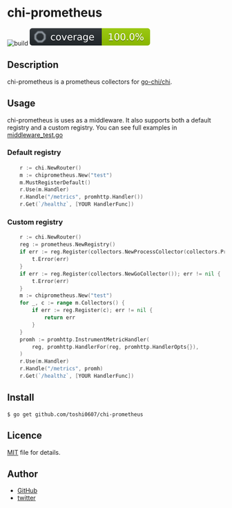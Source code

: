 # chi-prometheus
![build](https://github.com/toshi0607/chi-prometheus/actions/workflows/test.yml/badge.svg) ![coverage](coverage.svg)

## Description

chi-prometheus is a prometheus collectors for [go-chi/chi](https://github.com/go-chi/chi).

## Usage

chi-prometheus is uses as a middleware. It also supports both a default registry and a custom registry. You can see full examples in [middleware_test.go](middleware_test.go)

### Default registry

```go
    r := chi.NewRouter()
    m := chiprometheus.New("test")
    m.MustRegisterDefault()
    r.Use(m.Handler)
    r.Handle("/metrics", promhttp.Handler())
    r.Get(`/healthz`, [YOUR HandlerFunc])
```

### Custom registry

```go
    r := chi.NewRouter()
    reg := prometheus.NewRegistry()
    if err := reg.Register(collectors.NewProcessCollector(collectors.ProcessCollectorOpts{})); err != nil {
        t.Error(err)
    }
    if err := reg.Register(collectors.NewGoCollector()); err != nil {
        t.Error(err)
    }
    m := chiprometheus.New("test")
    for _, c := range m.Collectors() {
        if err := reg.Register(c); err != nil {
            return err
        }
    }
    promh := promhttp.InstrumentMetricHandler(
        reg, promhttp.HandlerFor(reg, promhttp.HandlerOpts{}),
    )
    r.Use(m.Handler)
    r.Handle("/metrics", promh)
    r.Get(`/healthz`, [YOUR HandlerFunc])
```

## Install

```console
$ go get github.com/toshi0607/chi-prometheus
```

## Licence

[MIT](LICENSE) file for details.

## Author

* [GitHub](https://github.com/toshi0607)
* [twitter](https://twitter.com/toshi0607)
